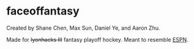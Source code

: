 # faceoffantasy

Created by Shane Chen, Max Sun, Daniel Ye, and Aaron Zhu.

Made for ~~lyonhacks III~~ fantasy playoff hockey. Meant to resemble [ESPN](https://www.espn.com/fantasy/hockey/). 
